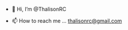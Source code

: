 - 👋 Hi, I’m @ThalisonRC
<!---- 👀 I’m interested in ... 
- 🌱 I’m currently learning ...
- 💞️ I’m looking to collaborate on ...
--->
- 📫 How to reach me ... thalisonrc@gmail.com

<!---
ThalisonRC/ThalisonRC is a ✨ special ✨ repository because its `README.md` (this file) appears on your GitHub profile.
You can click the Preview link to take a look at your changes.
--->
